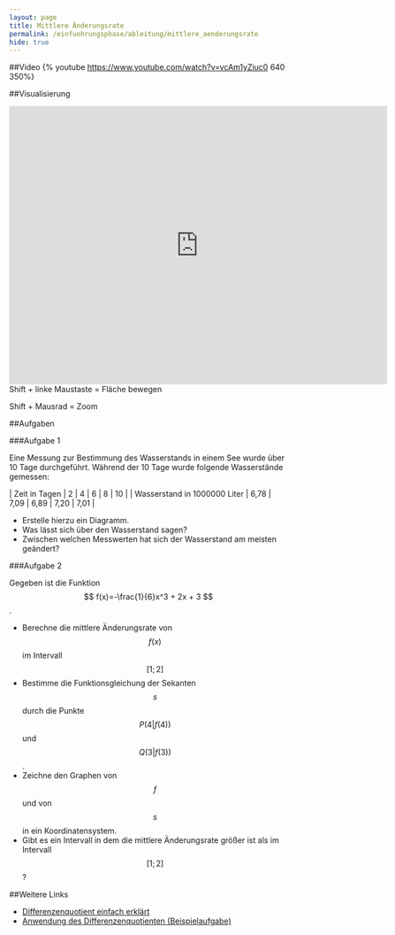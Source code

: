 ```yaml
---
layout: page
title: Mittlere Änderungsrate
permalink: /einfuehrungsphase/ableitung/mittlere_aenderungsrate
hide: true
---
```

##Video
{% youtube https://www.youtube.com/watch?v=vcAm1yZiuc0 640 350%}

##Visualisierung

<iframe scrolling="no" src="https://tube.geogebra.org/material/iframe/id/893397/width/684/height/503/border/888888/rc/false/ai/false/sdz/true/smb/false/stb/false/stbh/true/ld/false/sri/true/at/auto" width="684px" height="503px" style="border:0px;"> </iframe>
Shift + linke Maustaste = Fläche bewegen

Shift + Mausrad = Zoom

##Aufgaben

###Aufgabe 1

Eine Messung zur Bestimmung des Wasserstands in einem See wurde über 10 Tage durchgeführt.
Während der 10 Tage wurde folgende Wasserstände gemessen:

| Zeit in Tagen | 2 | 4 | 6 | 8 | 10 |
| Wasserstand in 1000000 Liter | 6,78 | 7,09 | 6,89 | 7,20 | 7,01 |

* Erstelle hierzu ein Diagramm.
* Was lässt sich über den Wasserstand sagen?
* Zwischen welchen Messwerten hat sich der Wasserstand am meisten geändert?

###Aufgabe 2

Gegeben ist die Funktion $$ f(x)=-\frac{1}{6}x^3 + 2x + 3 $$.

* Berechne die mittlere Änderungsrate von $$ f(x) $$ im Intervall $$ [1;2] $$
* Bestimme die Funktionsgleichung der Sekanten $$s$$ durch die Punkte $$P(4 \vert f(4))$$ und $$Q(3 \vert f(3))$$.
* Zeichne den Graphen von $$f$$ und von $$s$$ in ein Koordinatensystem.
* Gibt es ein Intervall in dem die mittlere Änderungsrate größer ist als im Intervall $$[1;2]$$?

##Weitere Links

* [Differenzenquotient einfach erklärt](https://www.youtube.com/watch?v=IuaWZ6CLniM)
* [Anwendung des Differenzenquotienten (Beispielaufgabe)](https://www.youtube.com/watch?v=VFVL_5OFwMc)
